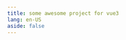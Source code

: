 ```yaml
---
title: some awesome project for vue3
lang: en-US
aside: false
---
```

<Home/>
<script setup>
 import Home from "./components/Home.vue"
</script>